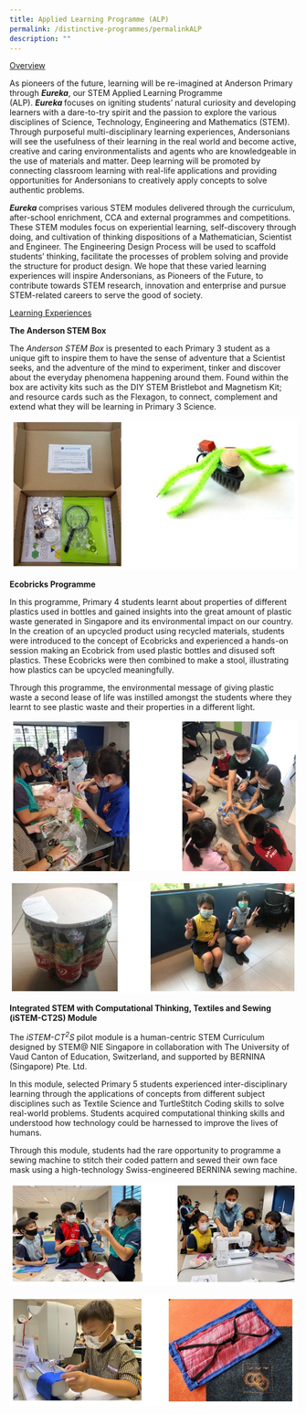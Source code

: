 ```yaml
---
title: Applied Learning Programme (ALP)
permalink: /distinctive-programmes/permalinkALP
description: ""
---
```

<p><u>Overview</u></p>
<p>As pioneers of the future, learning will be re-imagined at Anderson Primary through&nbsp;<strong><em>Eureka</em></strong>, our STEM Applied Learning Programme (ALP).&nbsp;<strong><em>Eureka&nbsp;</em></strong>focuses on igniting students&rsquo; natural curiosity and developing learners with a dare-to-try spirit and the passion to explore the various disciplines of Science, Technology, Engineering and Mathematics (STEM). Through purposeful multi-disciplinary learning experiences, Andersonians will see the usefulness of their learning in the real world and become active, creative and caring environmentalists and agents who are knowledgeable in the use of materials and matter. Deep learning will be promoted by connecting classroom learning with real-life applications and providing opportunities for Andersonians to creatively apply concepts to solve authentic problems.</p>
<p><strong><em>Eureka&nbsp;</em></strong>comprises various STEM modules delivered through the curriculum, after-school enrichment, CCA and external programmes and competitions. These STEM modules focus on experiential learning, self-discovery through doing, and cultivation of thinking dispositions of a Mathematician, Scientist and Engineer. The Engineering Design Process will be used to scaffold students&rsquo; thinking, facilitate the processes of problem solving and provide the structure for product design. We hope that these varied learning experiences will inspire Andersonians, as Pioneers of the Future, to contribute towards STEM research, innovation and enterprise and pursue STEM-related careers to serve the good of society.</p>
<p><u>Learning Experiences</u></p>
<p><strong>The Anderson STEM Box</strong></p>
<p>The&nbsp;<em>Anderson STEM Box</em>&nbsp;is presented to each Primary 3 student as a unique gift to inspire them to have the sense of adventure that a Scientist seeks, and the adventure of the mind to experiment, tinker and discover about the everyday phenomena happening around them. Found within the box are activity kits such as the DIY STEM Bristlebot and Magnetism Kit; and resource cards such as the Flexagon, to connect, complement and extend what they will be learning in Primary 3 Science.</p>

![](/images/2021-ALP-pic-1.jpg)

<p><strong>Ecobricks Programme</strong></p>
<p>In this programme, Primary 4 students learnt about properties of different plastics used in bottles and gained insights into the great amount of plastic waste generated in Singapore and its environmental&nbsp;impact on our&nbsp;country. In the creation of an upcycled product using recycled materials, students were introduced to the concept of Ecobricks and experienced a hands-on session making an Ecobrick from used plastic bottles and disused soft plastics. These Ecobricks were then combined to make a stool, illustrating how plastics can be upcycled meaningfully.</p>
<p>Through this programme, the environmental message of giving plastic waste a second lease of life was instilled amongst the students where they learnt to see plastic waste and their properties in a different&nbsp;light.&nbsp;</p>

![](/images/2021-ALP-pic-2.jpg)

![](/images/2021-ALP-pic-3.jpg)

<p><strong>Integrated STEM with Computational Thinking, Textiles and Sewing (iSTEM-CT2S) Module</strong></p>
<p>The&nbsp;<em>iSTEM-CT<sup>2</sup>S</em>&nbsp;pilot module is a human-centric STEM Curriculum designed by STEM@ NIE Singapore in collaboration with The University of Vaud Canton of Education, Switzerland, and supported by BERNINA (Singapore) Pte. Ltd.&nbsp;</p>
<p>In this module, selected Primary 5 students&nbsp;experienced inter-disciplinary learning through the applications of concepts from different subject disciplines such as Textile Science and TurtleStitch Coding skills to solve real-world problems. Students acquired computational thinking skills and understood how technology could be harnessed to improve the lives of humans.</p>
<p>Through this module, students had the rare opportunity to programme a sewing machine to stitch their coded pattern and sewed their own face mask using a high-technology Swiss-engineered BERNINA sewing machine.</p>

![](/images/2021-ALP-pic-4.jpg)

![](/images/2021-ALP-pic-5.jpg)